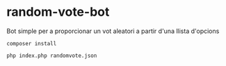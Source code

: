# random-vote-bot
Bot simple per a proporcionar un vot aleatori a partir d'una llista d'opcions

    composer install

    php index.php randomvote.json
